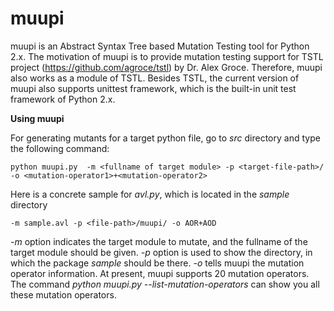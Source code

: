 # muupi

muupi is an Abstract Syntax Tree based Mutation Testing tool for Python 2.x. The motivation of muupi is to provide mutation testing support for TSTL project (https://github.com/agroce/tstl) by Dr. Alex Groce. Therefore, muupi also works as a module of TSTL. Besides TSTL, the current version of muupi also supports unittest framework, which is the built-in unit test framework of Python 2.x.

**Using muupi**



For generating mutants for a target python file, go to _src_ directory and type the following command:

`python muupi.py  -m <fullname of target module> -p <target-file-path>/ -o <mutation-operator1>+<mutation-operator2>`

Here is a concrete sample for _avl.py_, which is located in the _sample_ directory

`-m sample.avl -p <file-path>/muupi/ -o AOR+AOD`

_-m_ option indicates the target module to mutate, and the fullname of the target module should be given.
_-p_ option is used to show the directory, in which the package _sample_ should be there.
_-o_ tells muupi the mutation operator information. At present, muupi supports 20 mutation operators. The command _python muupi.py --list-mutation-operators_ can show you all these mutation operators.